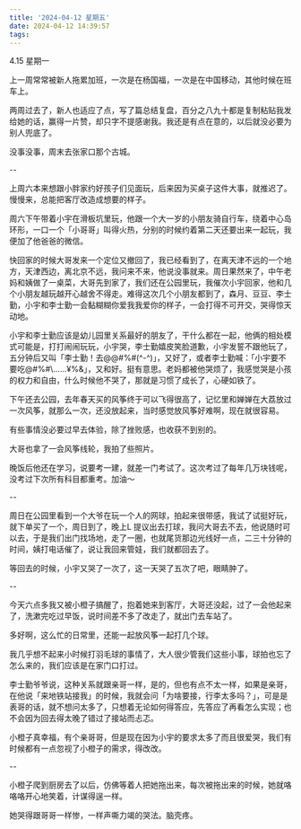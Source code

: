 ```yaml
---
title: '2024-04-12 星期五'
date: 2024-04-12 14:39:57
tags:
---
```


4.15 星期一

上一周常常被新人拖累加班，一次是在杨国福，一次是在中国移动，其他时候在班车上。

两周过去了，新人也适应了点，写了篇总结复盘，百分之八九十都是复制粘贴我发给她的话，赢得一片赞，却只字不提感谢我。我还是有点在意的，以后就没必要为别人兜底了。

没事没事，周末去张家口那个古城。

--

上周六本来想跟小胖家约好孩子们见面玩，后来因为买桌子这件大事，就推迟了。慢慢来，总能把客厅改造成想要的样子。

周六下午带着小宇在滑板坑里玩，他跟一个大一岁的小朋友骑自行车，绕着中心岛环形，一口一个「小哥哥」叫得火热，分别的时候约着第二天还要出来一起玩，我便加了他爸爸的微信。

快回家的时候大哥发来一个定位又撤回了，我已经看到了，在离天津不远的一个地方，天津西边，离北京不远，我问来不来，他说没事就来。周日果然来了，中午老妈和姨做了一桌菜，大哥先到家了，我们还在公园里玩，我催次小宇回家，他和几个小朋友越玩越开心越舍不得走。难得这次几个小朋友都到了，森月、豆豆、李士勤，小宇和李士勤一会黏糊糊你爱我我爱你的样子，一会打得不可开交，哭得惊天动地。

小宇和李士勤应该是幼儿园里关系最好的朋友了，干什么都在一起，他俩的相处模式可能是，打打闹闹玩玩，小宇哭，李士勤嬉皮笑脸道歉，小宇发誓不跟他玩了，五分钟后又叫「李士勤！去@\@#\%#\(^-^)」，又好了，或者李士勤喊：「小宇要不要吃@#\%#\……¥%&」，又和好。挺有意思。老妈都被他哭烦了，我感觉哭是小孩的权力和自由，什么时候他不哭了，那就是习惯了成长了，心硬如铁了。

下午还去公园，去年春天买的风筝终于可以飞得很高了，记忆里和婵婵在大荔放过一次风筝，就那么一次，还没放起来，当时感觉放风筝好难啊，现在就很容易。

有些事情没必要过早去体验，除了挫败感，也收获不到别的。

大哥也拿了一会风筝线轮，我拍了些照片。

晚饭后他还在学习，说要考一建，就差一门考试了。这次考过了每年几万块钱呢，没考过下次所有科目都重考。加油～

--

周日在公园里看到一个大爷在玩一个人的网球，拍起来很带感，我试了试挺好玩，就下单买了一个，周日到了，晚上L 提议出去打球，我问大哥去不去，他说随时可以去，于是我们出门找场地，走了一圈，也就尾货那边光线好一点，二三十分钟的时间，姨打电话催了，说让我回来管娃，我们就都回去了。

等回去的时候，小宇又哭了一次了，这一天哭了五次了吧，眼睛肿了。

--

今天六点多我又被小橙子搞醒了，抱着她来到客厅，大哥还没起，过了一会他起来了，洗漱完吃过早饭，说时间差不多了改走了，就出门去车站了。

多好啊，这么忙的日常里，还能一起放风筝一起打几个球。

我几乎想不起来小时候打羽毛球的事情了，大人很少管我们这些小事，球拍也忘了怎么来的，我们应该是在家门口打过。

李士勤爷爷说，这种关系就跟亲哥一样，是的，但也有点不太一样，如果是亲哥，在他说「来地铁站接我」的时候，我就会问「为啥要接，行李太多吗？」，可是是表哥的话，就不想问太多了，只想着无论如何得答应，先答应了再看怎么实现；也不会因为回去得太晚了错过了接站而忐忑。

小橙子真幸福，有个亲哥哥，但是现在因为小宇的要求太多了而且很爱哭，我们有时候都有一点忽视了小橙子的需求，得改改。

--

小橙子爬到厨房去了以后，仿佛等着人把她拖出来，每次被拖出来的时候，她就咯咯咯开心地笑着，计谋得逞一样。

她哭得跟哥哥一样惨，一样声嘶力竭的哭法。脑壳疼。


